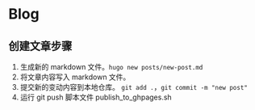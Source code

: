 # Blog

## 创建文章步骤
1. 生成新的 markdown 文件。`hugo new posts/new-post.md`
2. 将文章内容写入 markdown 文件。
3. 提交新的变动内容到本地仓库。 `git add .`，`git commit -m "new post"`
4. 运行 git push 脚本文件 publish_to_ghpages.sh

